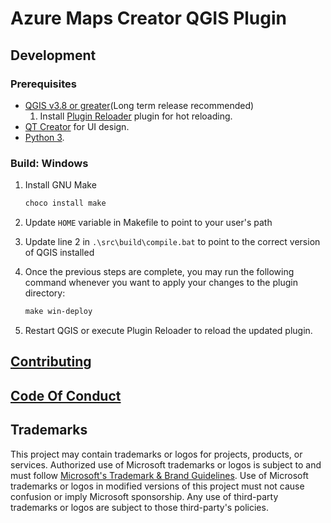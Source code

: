 # Azure Maps Creator QGIS Plugin

## Development

### Prerequisites

- [QGIS v3.8 or greater](https://www.qgis.org/en/site/forusers/download.html)(Long term release recommended)
    1. Install [Plugin Reloader](https://docs.qgis.org/testing/en/docs/pyqgis_developer_cookbook/plugins/plugins.html#tips-and-tricks) plugin for hot reloading.
- [QT Creator](https://www.qt.io/offline-installers) for UI design.
- [Python 3](https://www.python.org/downloads/windows/).

### Build: Windows

1. Install GNU Make

    ```powershell
    choco install make
    ```

2. Update `HOME` variable in Makefile to point to your user's path

3. Update line 2 in `.\src\build\compile.bat` to point to the correct version of QGIS installed

4. Once the previous steps are complete, you may run the following command whenever you want to apply your changes to the plugin directory:

    ```powershell
    make win-deploy 
    ```

5. Restart QGIS or execute Plugin Reloader to reload the updated plugin.

## [Contributing](./CONTRIBUTING.MD)

## [Code Of Conduct](./CODE_OF_CONDUCT.md)

## Trademarks

This project may contain trademarks or logos for projects, products, or services. Authorized use of Microsoft 
trademarks or logos is subject to and must follow 
[Microsoft's Trademark & Brand Guidelines](https://www.microsoft.com/en-us/legal/intellectualproperty/trademarks/usage/general).
Use of Microsoft trademarks or logos in modified versions of this project must not cause confusion or imply Microsoft sponsorship.
Any use of third-party trademarks or logos are subject to those third-party's policies.
